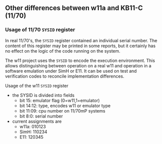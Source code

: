 ## Other differences between w11a and KB11-C (11/70)

### Usage of 11/70 `SYSID` register

In real 11/70's, the `SYSID` register contained an individual serial number.
The content of this register may be printed in some reports, but it certainly
has no effect on the logic of the code running on the system.

The w11 project uses the `SYSID` to encode the execution environment.
This allows distinguishing between operation on a real w11 and operation
in a software emulation under SimH or E11.
It can be used on test and verification codes to reconcile implementation
differences.

 Usage of the w11 `SYSID` register
- the SYSID is divided into fields
  - bit 15: emulator flag (0=w11,1=emulator)
  - bit 14:12: type, encodes w11 or emulator type
  - bit 11:09: cpu number on 11/70mP systems
  - bit 8:0: serial number
- current assignments are
  - w11a:  010123
  - SimH:  110234
  - E11:   120345
